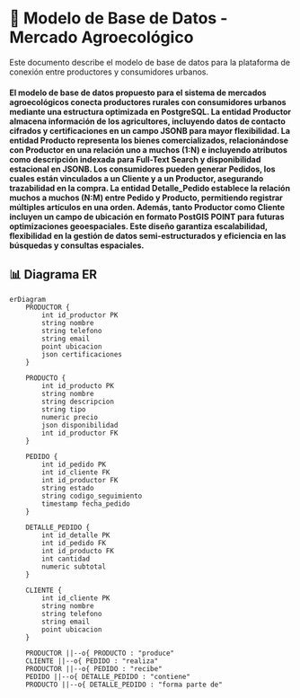 # 📌 Modelo de Base de Datos - Mercado Agroecológico  

Este documento describe el modelo de base de datos para la plataforma de conexión entre productores y consumidores urbanos.  

#### El modelo de base de datos propuesto para el sistema de mercados agroecológicos conecta productores rurales con consumidores urbanos mediante una estructura optimizada en PostgreSQL. La entidad Productor almacena información de los agricultores, incluyendo datos de contacto cifrados y certificaciones en un campo JSONB para mayor flexibilidad. La entidad Producto representa los bienes comercializados, relacionándose con Productor en una relación uno a muchos (1:N) e incluyendo atributos como descripción indexada para Full-Text Search y disponibilidad estacional en JSONB. Los consumidores pueden generar Pedidos, los cuales están vinculados a un Cliente y a un Productor, asegurando trazabilidad en la compra. La entidad Detalle_Pedido establece la relación muchos a muchos (N:M) entre Pedido y Producto, permitiendo registrar múltiples artículos en una orden. Además, tanto Productor como Cliente incluyen un campo de ubicación en formato PostGIS POINT para futuras optimizaciones geoespaciales. Este diseño garantiza escalabilidad, flexibilidad en la gestión de datos semi-estructurados y eficiencia en las búsquedas y consultas espaciales.

## 📊 Diagrama ER  

```mermaid
erDiagram
    PRODUCTOR {
        int id_productor PK
        string nombre
        string telefono
        string email
        point ubicacion
        json certificaciones
    }
    
    PRODUCTO {
        int id_producto PK
        string nombre
        string descripcion
        string tipo
        numeric precio
        json disponibilidad
        int id_productor FK
    }
    
    PEDIDO {
        int id_pedido PK
        int id_cliente FK
        int id_productor FK
        string estado
        string codigo_seguimiento
        timestamp fecha_pedido
    }
    
    DETALLE_PEDIDO {
        int id_detalle PK
        int id_pedido FK
        int id_producto FK
        int cantidad
        numeric subtotal
    }
    
    CLIENTE {
        int id_cliente PK
        string nombre
        string telefono
        string email
        point ubicacion
    }
    
    PRODUCTOR ||--o{ PRODUCTO : "produce"
    CLIENTE ||--o{ PEDIDO : "realiza"
    PRODUCTOR ||--o{ PEDIDO : "recibe"
    PEDIDO ||--o{ DETALLE_PEDIDO : "contiene"
    PRODUCTO ||--o{ DETALLE_PEDIDO : "forma parte de"
